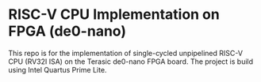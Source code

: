 # RISC-V CPU Implementation on FPGA (de0-nano)
This repo is for the implementation of single-cycled unpipelined RISC-V CPU (RV32I ISA) on the Terasic de0-nano FPGA board. The project is build using Intel Quartus Prime Lite.
